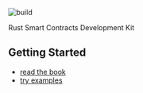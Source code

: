 ![build](https://github.com/uuosio/rscdk/actions/workflows/pr-any.yml/badge.svg?event=push)

Rust Smart Contracts Development Kit

## Getting Started

- [read the book](https://uuosio.github.io/rscdk-book)
- [try examples](https://github.com/uuosio/rscdk/tree/main/examples)

